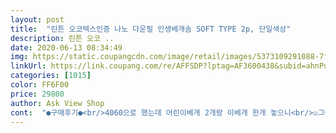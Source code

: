 ```yaml
---
layout: post 
title:  "린튼 오코텍스인증 나노 다운필 인생베개솜 SOFT TYPE 2p, 단일색상" 
description: 린튼 오코 ..
date: 2020-06-13 08:34:49 
img: https://static.coupangcdn.com/image/retail/images/5373109291088-7f262ced-a6b8-4a89-a345-36a3ca42222b.jpg 
linkUrl: https://link.coupang.com/re/AFFSDP?lptag=AF3600438&subid=ahnPublicAsk&pageKey=1248726939&itemId=2247073526&vendorItemId=70244483550&traceid=V0-113-d4e73ff53c709ef3 
categories: [1015] 
color: FF6F00 
price: 29800 
author: Ask View Shop 
cont:  "●구매후기●<br/>4060으로 했는데 어린이베개 2개랑 이베개 한개 놓으니<br/>☑️그런데 이 베개는 양옆이 입체적으로 네모의 형상을 띄어서<br/>☑️기존 베개는 납작해서 땅바닥에 붙어 자는 느낌이었지만<br/>☑️마치 거위털 같이 베개를 베면 머리가 쏘오옥 들어가고 옆으로 바람이 슈웅 뜨는 것 처럼 베개가 제 머리모양처럼 자리를 잡습니다 !<br/>☑️매번 다양한 베개를 사용해보았습니다.<br/>메모리폼 목추베개 등등 다양한 베개 다 써보고 좋다고 유행하는 베개도 써보았는데 결국은 폭신폭신 솜베개로 돌아갔어요.<br/>퇴근후 폭신한 베개에 얼굴을 파묻는 그 행복한 나른함을 느낄 수 있는 솜베개가 짱이어용.<br/> 솜이 다 똑같지 뭐가 다르겠어 하고 매번 그냥 일반솜베개 샀었는데 앞으로 나노데니아 다운필 솜 베개로 갈아주어야겠습니다.<br/><br/>☑️배송은 하루만에 도착하고 압축 비닐로 안전하고 깨끗하게 배송되었어요.<br/> 비닐은 손쉽게 뜯어지고 비닐을 뜯자마자 베개가 부풀어 올라 원래 모양으로 되었습니다.<br/><br/>☑️베개 솜은 보통 지퍼가 없어서 안에 들어있는 솜을 확인할 수 없고 양옆이 입체적이지않고 바로 꿰매버려서 가운데만 봉곳 하잖아요<br/>☑️베개는 그냥 커버없이 사용해도 되더라구요.<br/> 베개에 라인이 들어가있어 더욱 세련되어 보이고 커버안씌우고 써도 되겠어요.<br/><br/>☑️보기엔 높아보여도 머리를 대고 베면 무척 부드럽고 폭신합니다<br/>☑️사용하던  베개가 숨이 다 죽어서 베개를 안베고 자는거나<br/>☑️아이들이 신나서 먼저 베어보고 안아보고 하네요<br/>☑️이 베개 사용전에 구매했던 베개는 지퍼가 없고 솜이 너무 빵빵해서 솜을 못빼서 한동안 목이 너무 아팠습니다 ㅜ 그런데 이 베개는 솜을 넣고 뺄수 있어서 그게 가장 마음에 들었습니다.<br/><br/>☑️재생솜이 아닌 새솜을 사용했다고 해서 어떻게 다를지 궁금했습니다 궁금증에 지퍼를 열고 솜을 살펴보았지요 <br/>☑️쿠팡에서 베개솜을 검색하다가 호텔식 인생베개라는 문구에 끌려 구매하게 되었어요.<br/> 호텔 베개나 이불의 깔끔하고 폭신한 느낌이 너무 좋아서 호텔식 침구를 사고 싶었거든요 .<br/><br/>가볍고 푹신하고 너무 부드러워서 편안하게 목을 받쳐줘서<br/>거위나 오리털처럼 머리를 베면 슝내려가서<br/>그리고 베개 솜이 엄청 고급 구스솜같은 느낌이에요<br/>그리고 지퍼가 있어 솜을 확인할 수 있고 솜을 빼내어 베개의 높낮이를 조절할 수 있어요.<br/><br/>기존에 사용하던 낡았지만 편안한 베개 커버를 씌어주었습니다.<br/><br/>나노데니아 다운필 솜이라고 하는데 거위털과 가장 흡사한 충전재로<br/>높낮이 조절이 필요없을 정도로 솜이 폭신하고 부드러워서 정말 편안한 자세를 취할 수 있어요<br/>높은베개는 못쓰는편이라 혹시나 높으면 어쩌지 걱정했는데<br/>높이 조절이 가능한부분이라 진짜 강추해요!!<br/>느낌이 너무 좋네요 베개솜을 배송받은 첫날 베고 누웠는데 전혀 새것 같이 목아픔이나 빵빵함은 전혀 없습니다 대박 !<br/>로켓배송이니 가능한거 아니겠어요?^^<br/>마찬가지가 되었어요.<br/> 그래서 작은 쿠션을 베개위에 얹어서 두개를 베고 잤어요.<br/> 자다보면 쿠션이 어디로 도망가버리고 없어서<br/>말로 표현하기 어려울정도로 너무 느낌좋고 편해요.<br/><br/>머리부분만 편안하게 들어가고 나머지는 폭신폭신.<br/><br/>무게감이 가볍고 기존 다운필 베개솜 중량보다 1.<br/>5배 더 많은 충전재와 입체형 구조 제작으로 복원력이 더욱 우수하며 폭신하고<br/>민감해서 매번 맞는 베개 찾느라 고생이에요.<br/>.<br/><br/>베개가 금새 봉긋 솟아 오릅니다 대박 복원력도 짱이네요<br/>베개가 너무 높거나 낮으면 목이 가장 아픈데<br/>베개는 빨면은 대부분 모양이 망가져서 저는 소모품이라고<br/>베개덕분에 꿀잠자서 너무 좋아요.<br/><br/>베개솜 교체할때가 되어서 쿠팡 검색하다가<br/>베개솜 구매가 절실했습니다<br/>베개커버를 빨아서 집먼지 진드기나 균?같은거를 좀 케어하는편인데 베개솜 보니까 진드기 케어라벨이 붙어있어서 진드기방지 효과도<br/>새로운 솜을 넣어주니 폭신폭신 인생베개가 되었어요<br/>생각을 안할수가 없는데 2개가 들어있는데다가 또 높이에<br/>생각하고 3<br/> -4개월에 한번씩 바꿔주는 편이에요 그래서 가성비<br/>솜이 확실히 깨끗하고 매우 부드럽고 솜이 얇고 실같습니다 .<br/><br/>아니면 적당한 높이 사서 맞을 때까지 좀 눌러놓는 편인데<br/>아이들도 좋은지 서로 자기꺼 하겠다고 난리네요.<br/><br/>알러지캐어도 되어있어 아이들이 사용하기에도 좋을것 같아요.<br/><br/>엄청 고급진 느낌 호텔용 베개인데 너무 푹 꺼지는것도 아니고<br/>엄청 편하네요 이번에도 거의 한개 가격에 두개를 받은 셈이라서<br/>요즘 꿀잠자고 있어요.<br/><br/>우리아이는 구름속에 누워있는 것 같다고 말하네요 ㅎ<br/>원단에서 부터 진드기 방지 효과가 있으니 그나마 안심입니다<br/>유해물질을 차단하는 기능성소재 마이크로원단으로 안심이고 잠을 자는 동안 땀을 많이 흘려도 피부에 달라붙지 않아 위생적이고 쾌적한 숙면을 취할 수 있다고 합니다 .<br/><br/>이거 구매한 이유가 지퍼 형식으로 베개 높이 조절 가능해서<br/>이건 그럴 필요 없어서 넘나 좋네요 ㅠㅠ<br/>이부분 보고 바로 구매했네요.<br/> 베개 높이가 본인에게 안맞으면<br/>일단 중국산이 아닌 국내제조 제품이라 너무 마음에 들었구요.<br/><br/>일단은 베개 높이에 민감하신 분들은 베개솜을 빼거나 더 넣어서<br/>일어나면 다시 위로 봉긋 올라오고... <br/><br/>있네요 ㅎㅎ 자면서 땀을 젤 많이 흘린다고해서 좀 찝찝한게<br/>있어서 햇빛에 말리거나 탈취제를 뿌려주곤 했는데<br/>잠이 보약이란 말이 있듯이 잘때 폭신한 베개와 함께 편안한 숙면을 취고 싶었어요 게다가 인생베개라니 꼭 써보고 싶었습니다 .<br/><br/>저같은 경우에는 써보다가 베개 높이 조절 안되면 바로 손절하는데.<br/>.<br/><br/>저의 인생 베개솜이될 것 같아요 ! 추천해요<br/>적당히 목이랑 뒷통수를 받쳐주면서 포근하게 감싸줘서<br/>전체적으로 일정한 높이를 가지고 있어요.<br/> 가운데만 봉긋하지않아요<br/>정말 복원력이 짱입니다.<br/> 머리를 베개에 대고 누웠다가 일어나면<br/>지퍼형으로 되어있어서 높으면 베개솜을 빼도 되더라고요.<br/><br/>진짜 부드러움이 머리를 쏴악 감싸듯 아주아주 편안합니다!<br/>진짜 잠들기가 힘들잖아요 그리고 저는 베개를 빨기보다는<br/>처음 배송왔을때 비닐만 하나 씌워진 상태로 와서 당황했는데<br/>첫 이미지는 역시 호텔 침구처럼 깨끗한 화이트베개로 환하고 예뻐보입니다.<br/> 베개면도 보드랍고  그냥 얼굴을 대어보아도 까끌거림없이 무척 부드럽고 폭신했어요<br/>침대에서 애 둘이랑 같이 자서 5070 사이즈는 베개놓기 좁아서<br/>커버없이 사용해도 되지만 왠지 더욱 깨끗하게  사용하고 싶어서<br/>퀸사이즈 침대에 딱 맞네요.<br/><br/>포근한 베딩감을 느낄수 있다고합니다.<br/> 그래서 제가 느낀 호텔 거위털 베개 느낌이 났던 거군요!<br/>폭신하니 너무 편안하고 무엇보다 어깨와 목이 정말 편안합니다<br/>하나는 껴안고 자고 하나는 베개로 쓰니까 딱이네요 ㅎㅎ<br/>하얗고 푹신한 느낌의 호텔 침구 되게 좋아하거든요.<br/><br/>하지만 뺄 필요 없이 저한테는 딱 맞았어요!<br/>호텔식 인생베개 보고 바로 들어왔어요.<br/><br/>호텔에 있는 그 베개느낌 그대로예요!<br/>후기글 보니 대부분 완전 폭신한 느낌이라고 되어있던데 정말 맞아요!<br/>" 
---
```

